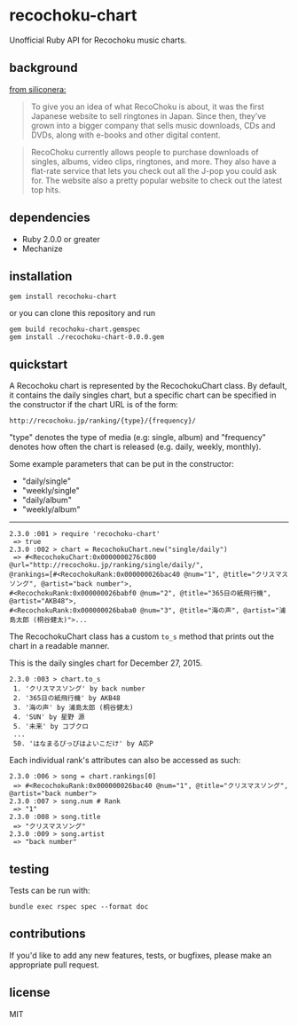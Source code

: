 # recochoku-chart

Unofficial Ruby API for Recochoku music charts.

## background
[from siliconera:](http://www.siliconera.com/2014/11/20/bunch-people-japan-using-nintendo-3ds-buy-listen-music/#WgeTe88mjJpY5ecH.99)

> To give you an idea of what RecoChoku is about, it was the first Japanese website to sell ringtones in Japan. Since then, they’ve grown into a bigger company that sells music downloads, CDs and DVDs, along with e-books and other digital content.

>RecoChoku currently allows people to purchase downloads of singles, albums, video clips, ringtones, and more. They also have a flat-rate service that lets you check out all the J-pop you could ask for. The website also a pretty popular website to check out the latest top hits.

## dependencies
- Ruby 2.0.0 or greater
- Mechanize

## installation

    gem install recochoku-chart


or you can clone this repository and run

    gem build recochoku-chart.gemspec
    gem install ./recochoku-chart-0.0.0.gem


##  quickstart

A Recochoku chart is represented by the RecochokuChart class. By default, it contains the daily singles chart, but a specific chart can be specified in the constructor if the chart URL is of the form:

    http://recochoku.jp/ranking/{type}/{frequency}/

"type" denotes the type of media (e.g: single, album) and "frequency" denotes how often the chart is released (e.g. daily, weekly, monthly).

Some example parameters that can be put in the constructor:

* "daily/single"
* "weekly/single"
* "daily/album"
* "weekly/album"

----

    2.3.0 :001 > require 'recochoku-chart'
     => true
    2.3.0 :002 > chart = RecochokuChart.new("single/daily")
     => #<RecochokuChart:0x0000000276c800 @url="http://recochoku.jp/ranking/single/daily/", 
    @rankings=[#<RecochokuRank:0x000000026bac40 @num="1", @title="クリスマスソング", @artist="back number">, 
    #<RecochokuRank:0x000000026babf0 @num="2", @title="365日の紙飛行機", @artist="AKB48">, 
    #<RecochokuRank:0x000000026baba0 @num="3", @title="海の声", @artist="浦島太郎 (桐谷健太)">...

The RecochokuChart class has a custom ```to_s``` method that prints out the chart in a readable manner.

This is the daily singles chart for December 27, 2015.

    2.3.0 :003 > chart.to_s
     1. 'クリスマスソング' by back number
     2. '365日の紙飛行機' by AKB48
     3. '海の声' by 浦島太郎 (桐谷健太)
     4. 'SUN' by 星野 源
     5. '未来' by コブクロ
     ...
     50. 'はなまるぴっぴはよいこだけ' by A応P

Each individual rank's attributes can also be accessed as such:

    2.3.0 :006 > song = chart.rankings[0]
     => #<RecochokuRank:0x000000026bac40 @num="1", @title="クリスマスソング", @artist="back number"> 
    2.3.0 :007 > song.num # Rank
     => "1" 
    2.3.0 :008 > song.title
     => "クリスマスソング" 
    2.3.0 :009 > song.artist
     => "back number" 


## testing

Tests can be run with:
     
    bundle exec rspec spec --format doc


## contributions

If you'd like to add any new features, tests, or bugfixes, please make an appropriate pull request.


## license

MIT

